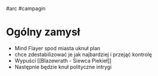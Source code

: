 #arc #campagin

# Ogólny zamysł
* Mind Flayer spod miasta uknuł plan
* chce zdestabilizować je jak najbardziej i przejąć kontrolę
* Wypuści [[Blazewrath - Siewca Piekieł]]
* Następnie będzie knuł polityczne intrygi